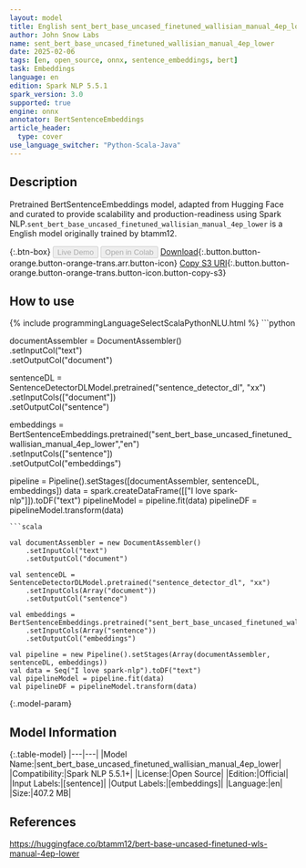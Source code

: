 ```yaml
---
layout: model
title: English sent_bert_base_uncased_finetuned_wallisian_manual_4ep_lower BertSentenceEmbeddings from btamm12
author: John Snow Labs
name: sent_bert_base_uncased_finetuned_wallisian_manual_4ep_lower
date: 2025-02-06
tags: [en, open_source, onnx, sentence_embeddings, bert]
task: Embeddings
language: en
edition: Spark NLP 5.5.1
spark_version: 3.0
supported: true
engine: onnx
annotator: BertSentenceEmbeddings
article_header:
  type: cover
use_language_switcher: "Python-Scala-Java"
---
```


## Description

Pretrained BertSentenceEmbeddings model, adapted from Hugging Face and curated to provide scalability and production-readiness using Spark NLP.`sent_bert_base_uncased_finetuned_wallisian_manual_4ep_lower` is a English model originally trained by btamm12.

{:.btn-box}
<button class="button button-orange" disabled>Live Demo</button>
<button class="button button-orange" disabled>Open in Colab</button>
[Download](https://s3.amazonaws.com/auxdata.johnsnowlabs.com/public/models/sent_bert_base_uncased_finetuned_wallisian_manual_4ep_lower_en_5.5.1_3.0_1738839906428.zip){:.button.button-orange.button-orange-trans.arr.button-icon}
[Copy S3 URI](s3://auxdata.johnsnowlabs.com/public/models/sent_bert_base_uncased_finetuned_wallisian_manual_4ep_lower_en_5.5.1_3.0_1738839906428.zip){:.button.button-orange.button-orange-trans.button-icon.button-copy-s3}

## How to use



<div class="tabs-box" markdown="1">
{% include programmingLanguageSelectScalaPythonNLU.html %}
```python
 
documentAssembler = DocumentAssembler() \
      .setInputCol("text") \
      .setOutputCol("document")

sentenceDL = SentenceDetectorDLModel.pretrained("sentence_detector_dl", "xx") \
      .setInputCols(["document"]) \
      .setOutputCol("sentence")

embeddings = BertSentenceEmbeddings.pretrained("sent_bert_base_uncased_finetuned_wallisian_manual_4ep_lower","en") \
      .setInputCols(["sentence"]) \
      .setOutputCol("embeddings")       
        
pipeline = Pipeline().setStages([documentAssembler, sentenceDL, embeddings])
data = spark.createDataFrame([["I love spark-nlp"]]).toDF("text")
pipelineModel = pipeline.fit(data)
pipelineDF = pipelineModel.transform(data)

```
```scala

val documentAssembler = new DocumentAssembler() 
    .setInputCol("text") 
    .setOutputCol("document")
    
val sentenceDL = SentenceDetectorDLModel.pretrained("sentence_detector_dl", "xx")
	.setInputCols(Array("document"))
	.setOutputCol("sentence")

val embeddings = BertSentenceEmbeddings.pretrained("sent_bert_base_uncased_finetuned_wallisian_manual_4ep_lower","en") 
    .setInputCols(Array("sentence")) 
    .setOutputCol("embeddings")

val pipeline = new Pipeline().setStages(Array(documentAssembler, sentenceDL, embeddings))
val data = Seq("I love spark-nlp").toDF("text")
val pipelineModel = pipeline.fit(data)
val pipelineDF = pipelineModel.transform(data)

```
</div>

{:.model-param}
## Model Information

{:.table-model}
|---|---|
|Model Name:|sent_bert_base_uncased_finetuned_wallisian_manual_4ep_lower|
|Compatibility:|Spark NLP 5.5.1+|
|License:|Open Source|
|Edition:|Official|
|Input Labels:|[sentence]|
|Output Labels:|[embeddings]|
|Language:|en|
|Size:|407.2 MB|

## References

https://huggingface.co/btamm12/bert-base-uncased-finetuned-wls-manual-4ep-lower